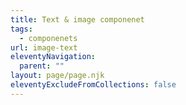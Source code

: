 ```yaml
---
title: Text & image componenet
tags:
  - componenets
url: image-text
eleventyNavigation:
  parent: ""
layout: page/page.njk
eleventyExcludeFromCollections: false
---
```

